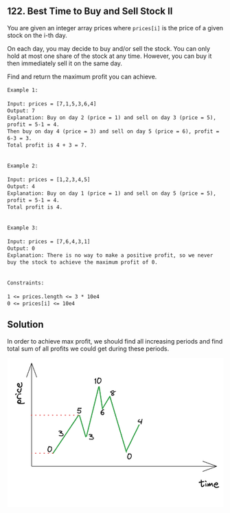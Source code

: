 ## 122. Best Time to Buy and Sell Stock II
You are given an integer array prices where `prices[i]` is the price of a given stock on the i-th day.

On each day, you may decide to buy and/or sell the stock. You can only hold at most one share of the stock at any time. 
However, you can buy it then immediately sell it on the same day.

Find and return the maximum profit you can achieve.

 
```
Example 1:

Input: prices = [7,1,5,3,6,4]
Output: 7
Explanation: Buy on day 2 (price = 1) and sell on day 3 (price = 5), profit = 5-1 = 4.
Then buy on day 4 (price = 3) and sell on day 5 (price = 6), profit = 6-3 = 3.
Total profit is 4 + 3 = 7.


Example 2:

Input: prices = [1,2,3,4,5]
Output: 4
Explanation: Buy on day 1 (price = 1) and sell on day 5 (price = 5), profit = 5-1 = 4.
Total profit is 4.


Example 3:

Input: prices = [7,6,4,3,1]
Output: 0
Explanation: There is no way to make a positive profit, so we never buy the stock to achieve the maximum profit of 0.
 

Constraints:

1 <= prices.length <= 3 * 10e4
0 <= prices[i] <= 10e4
```

## Solution
In order to achieve max profit, we should find all increasing periods and find total sum of all profits we could get
during these periods.

![1](im1.png)